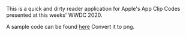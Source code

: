 This is a quick and dirty reader application for Apple's App Clip Codes presented at this weeks' WWDC 2020.

A sample code can be found [here](https://developer.apple.com/app-clips/images/icon-app-clip-codes.svg)
Convert it to png.
